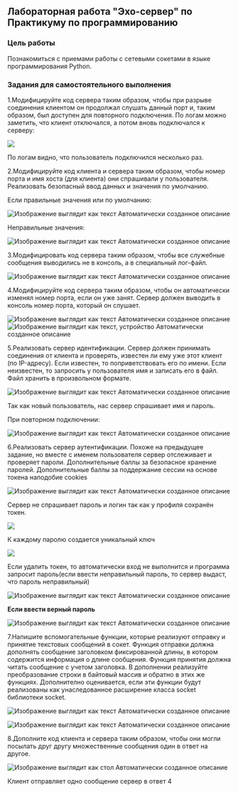 ﻿## Лабораторная работа "Эхо-сервер" по Практикуму по программированию
### **Цель работы**
Познакомиться с приемами работы с сетевыми сокетами в языке программирования Python.
### **Задания для самостоятельного выполнения**
1.Модифицируйте код сервера таким образом, чтобы при разрыве соединения клиентом он продолжал слушать данный порт и, таким образом, был доступен для повторного подключения. По логам можно заметить, что клиент отключался, а потом вновь подключался к серверу:

![](https://github.com/dvaisluk/eho-server-PY/raw/png/Aspose.Words.baa833d8-3937-48dc-938a-eb3ac995620c.001.png)

По логам видно, что пользователь подключился несколько раз.

2.Модифицируйте код клиента и сервера таким образом, чтобы номер порта и имя хоста (для клиента) они спрашивали у пользователя. Реализовать безопасный ввод данных и значения по умолчанию.

Если правильные значения или по умолчанию:

![Изображение выглядит как текст Автоматически созданное описание](Aspose.Words.baa833d8-3937-48dc-938a-eb3ac995620c.002.png)

Неправильные значения:

![Изображение выглядит как текст Автоматически созданное описание](Aspose.Words.baa833d8-3937-48dc-938a-eb3ac995620c.003.png)

3.Модифицировать код сервера таким образом, чтобы все служебные сообщения выводились не в консоль, а в специальный лог-файл.

![Изображение выглядит как текст Автоматически созданное описание](Aspose.Words.baa833d8-3937-48dc-938a-eb3ac995620c.004.png)

4.Модифицируйте код сервера таким образом, чтобы он автоматически изменял номер порта, если он уже занят. Сервер должен выводить в консоль номер порта, который он слушает.

![Изображение выглядит как текст Автоматически созданное описание](Aspose.Words.baa833d8-3937-48dc-938a-eb3ac995620c.005.png)
![Изображение выглядит как текст, устройство Автоматически созданное описание](Aspose.Words.baa833d8-3937-48dc-938a-eb3ac995620c.006.png)

5.Реализовать сервер идентификации. Сервер должен принимать соединения от клиента и проверять, известен ли ему уже этот клиент (по IP-адресу). Если известен, то поприветствовать его по имени. Если неизвестен, то запросить у пользователя имя и записать его в файл. Файл хранить в произвольном формате.

![Изображение выглядит как текст Автоматически созданное описание](Aspose.Words.baa833d8-3937-48dc-938a-eb3ac995620c.007.png)

Так как новый пользователь, нас сервер спрашивает имя и пароль. 

При повторном подключении:

![Изображение выглядит как текст Автоматически созданное описание](Aspose.Words.baa833d8-3937-48dc-938a-eb3ac995620c.008.png)

6.Реализовать сервер аутентификации. Похоже на предыдущее задание, но вместе с именем пользователя сервер отслеживает и проверяет пароли. Дополнительные баллы за безопасное хранение паролей. Дополнительные баллы за поддержание сессии на основе токена наподобие cookies

![Изображение выглядит как текст Автоматически созданное описание](Aspose.Words.baa833d8-3937-48dc-938a-eb3ac995620c.008.png)

Сервер не спрашивает пароль и логин так как у профиля сохранён токен.

![](Aspose.Words.baa833d8-3937-48dc-938a-eb3ac995620c.009.png)

К каждому паролю создается уникальный ключ

![](Aspose.Words.baa833d8-3937-48dc-938a-eb3ac995620c.010.png)

Если удалить токен, то автоматически вход не выполнится и программа запросит пароль(если ввести неправильный пароль, то сервер выдаст, что пароль неправильный)

![Изображение выглядит как текст Автоматически созданное описание](Aspose.Words.baa833d8-3937-48dc-938a-eb3ac995620c.011.png)

**Если ввести верный пароль** 

![Изображение выглядит как текст Автоматически созданное описание](Aspose.Words.baa833d8-3937-48dc-938a-eb3ac995620c.012.png)

7.Напишите вспомогательные функции, которые реализуют отправку и принятие текстовых сообщений в сокет. Функция отправки должна дополнять сообщение заголовком фиксированной длины, в котором содержится информация о длине сообщения. Функция принятия должна читать сообщение с учетом заголовка. В дополнении реализуйте преобразование строки в байтовый массив и обратно в этих же функциях. Дополнително оценивается, если эти функции будут реализованы как унаследованное расширение класса socket библиотеки socket.

![Изображение выглядит как текст Автоматически созданное описание](Aspose.Words.baa833d8-3937-48dc-938a-eb3ac995620c.013.png)

![Изображение выглядит как текст Автоматически созданное описание](Aspose.Words.baa833d8-3937-48dc-938a-eb3ac995620c.014.png)


8.Дополните код клиента и сервера таким образом, чтобы они могли посылать друг другу множественные сообщения один в ответ на другое.

![Изображение выглядит как стол Автоматически созданное описание](Aspose.Words.baa833d8-3937-48dc-938a-eb3ac995620c.015.png)

Клиент отправляет одно сообщение сервер в ответ 4 


